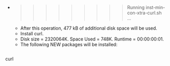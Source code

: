 * >>>>>>>>> Running inst-min-con-xtra-curl.sh ...
  * After this operation, 477 kB of additional disk space will be used.
  * Install curl.
  * Disk size = 2320064K. Space Used = 748K. Runtime = 00:00:00:01.
  * The following NEW packages will be installed:
  ```bash
curl
  ```
